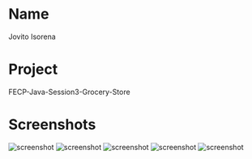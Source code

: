 # Name
Jovito Isorena

# Project
FECP-Java-Session3-Grocery-Store

# Screenshots
![screenshot](./screenshots/1.png)
![screenshot](./screenshots/2.png)
![screenshot](./screenshots/3.png)
![screenshot](./screenshots/4.png)
![screenshot](./screenshots/5.png)